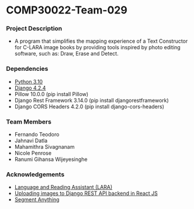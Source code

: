 # COMP30022-Team-029

### Project Description
- A program that simplifies the mapping experience of a Text Constructor for C-LARA image books by providing tools 
inspired by photo editing software, such as: Draw, Erase and Detect. 

### Dependencies
- [Python 3.10](https://www.python.org/downloads/)
- [Django 4.2.4](https://www.djangoproject.com/download/)
- Pillow 10.0.0 (pip install Pillow)
- Django Rest Framework 3.14.0 (pip install djangorestframework)
- Django CORS Headers 4.2.0 (pip install django-cors-headers)


### Team Members
- Fernando Teodoro
- Jahnavi Datla
- Mahamithra Sivagnanam
- Nicole Penrose
- Ranumi Gihansa Wijeyesinghe

### Acknowledgements
- [Language and Reading Assistant (LARA)](https://www.unige.ch/callector/lara)
- [Uploading images to Django REST API backend in React JS](https://medium.com/@cole_ruche/uploading-images-to-rest-api-backend-in-react-js-b931376b5833)
- [Segment Anything](https://github.com/facebookresearch/segment-anything)